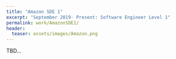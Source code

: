 ```yaml
---
title: "Amazon SDE 1"
excerpt: "September 2019- Present: Software Engineer Level 1"
permalink: work/AmazonSDE1/
header:
  teaser: assets/images/Amazon.png
---
```


TBD...